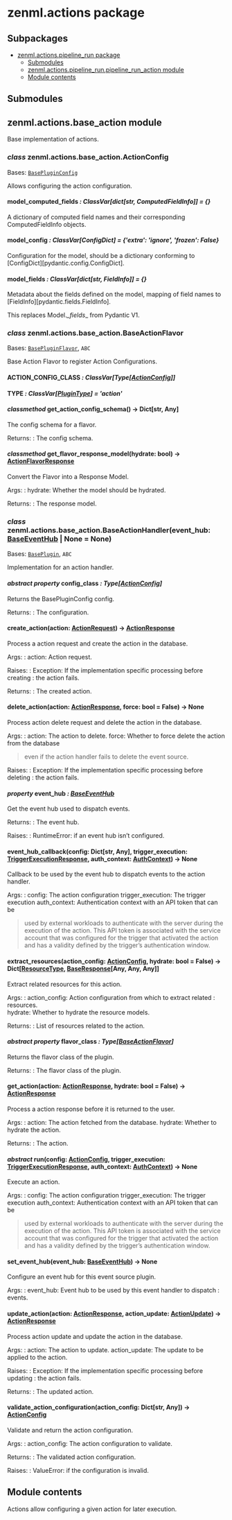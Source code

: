 # zenml.actions package

## Subpackages

* [zenml.actions.pipeline_run package](zenml.actions.pipeline_run.md)
  * [Submodules](zenml.actions.pipeline_run.md#submodules)
  * [zenml.actions.pipeline_run.pipeline_run_action module](zenml.actions.pipeline_run.md#zenml-actions-pipeline-run-pipeline-run-action-module)
  * [Module contents](zenml.actions.pipeline_run.md#module-zenml.actions.pipeline_run)

## Submodules

## zenml.actions.base_action module

Base implementation of actions.

### *class* zenml.actions.base_action.ActionConfig

Bases: [`BasePluginConfig`](zenml.plugins.md#zenml.plugins.base_plugin_flavor.BasePluginConfig)

Allows configuring the action configuration.

#### model_computed_fields *: ClassVar[dict[str, ComputedFieldInfo]]* *= {}*

A dictionary of computed field names and their corresponding ComputedFieldInfo objects.

#### model_config *: ClassVar[ConfigDict]* *= {'extra': 'ignore', 'frozen': False}*

Configuration for the model, should be a dictionary conforming to [ConfigDict][pydantic.config.ConfigDict].

#### model_fields *: ClassVar[dict[str, FieldInfo]]* *= {}*

Metadata about the fields defined on the model,
mapping of field names to [FieldInfo][pydantic.fields.FieldInfo].

This replaces Model._\_fields_\_ from Pydantic V1.

### *class* zenml.actions.base_action.BaseActionFlavor

Bases: [`BasePluginFlavor`](zenml.plugins.md#zenml.plugins.base_plugin_flavor.BasePluginFlavor), `ABC`

Base Action Flavor to register Action Configurations.

#### ACTION_CONFIG_CLASS *: ClassVar[Type[[ActionConfig](#zenml.actions.base_action.ActionConfig)]]*

#### TYPE *: ClassVar[[PluginType](zenml.md#zenml.enums.PluginType)]* *= 'action'*

#### *classmethod* get_action_config_schema() → Dict[str, Any]

The config schema for a flavor.

Returns:
: The config schema.

#### *classmethod* get_flavor_response_model(hydrate: bool) → [ActionFlavorResponse](zenml.models.v2.core.md#zenml.models.v2.core.action_flavor.ActionFlavorResponse)

Convert the Flavor into a Response Model.

Args:
: hydrate: Whether the model should be hydrated.

Returns:
: The response model.

### *class* zenml.actions.base_action.BaseActionHandler(event_hub: [BaseEventHub](zenml.event_hub.md#zenml.event_hub.base_event_hub.BaseEventHub) | None = None)

Bases: [`BasePlugin`](zenml.plugins.md#zenml.plugins.base_plugin_flavor.BasePlugin), `ABC`

Implementation for an action handler.

#### *abstract property* config_class *: Type[[ActionConfig](#zenml.actions.base_action.ActionConfig)]*

Returns the BasePluginConfig config.

Returns:
: The configuration.

#### create_action(action: [ActionRequest](zenml.models.v2.core.md#zenml.models.v2.core.action.ActionRequest)) → [ActionResponse](zenml.models.v2.core.md#zenml.models.v2.core.action.ActionResponse)

Process a action request and create the action in the database.

Args:
: action: Action request.

Raises:
: Exception: If the implementation specific processing before creating
  : the action fails.

Returns:
: The created action.

#### delete_action(action: [ActionResponse](zenml.models.v2.core.md#zenml.models.v2.core.action.ActionResponse), force: bool = False) → None

Process action delete request and delete the action in the database.

Args:
: action: The action to delete.
  force: Whether to force delete the action from the database
  <br/>
  > even if the action handler fails to delete the event
  > source.

Raises:
: Exception: If the implementation specific processing before deleting
  : the action fails.

#### *property* event_hub *: [BaseEventHub](zenml.event_hub.md#zenml.event_hub.base_event_hub.BaseEventHub)*

Get the event hub used to dispatch events.

Returns:
: The event hub.

Raises:
: RuntimeError: if an event hub isn’t configured.

#### event_hub_callback(config: Dict[str, Any], trigger_execution: [TriggerExecutionResponse](zenml.models.v2.core.md#zenml.models.v2.core.trigger_execution.TriggerExecutionResponse), auth_context: [AuthContext](zenml.zen_server.md#zenml.zen_server.auth.AuthContext)) → None

Callback to be used by the event hub to dispatch events to the action handler.

Args:
: config: The action configuration
  trigger_execution: The trigger execution
  auth_context: Authentication context with an API token that can be
  <br/>
  > used by external workloads to authenticate with the server
  > during the execution of the action. This API token is associated
  > with the service account that was configured for the trigger
  > that activated the action and has a validity defined by the
  > trigger’s authentication window.

#### extract_resources(action_config: [ActionConfig](#zenml.actions.base_action.ActionConfig), hydrate: bool = False) → Dict[[ResourceType](zenml.zen_server.rbac.md#zenml.zen_server.rbac.models.ResourceType), [BaseResponse](zenml.models.v2.base.md#id248)[Any, Any, Any]]

Extract related resources for this action.

Args:
: action_config: Action configuration from which to extract related
  : resources.
  <br/>
  hydrate: Whether to hydrate the resource models.

Returns:
: List of resources related to the action.

#### *abstract property* flavor_class *: Type[[BaseActionFlavor](#zenml.actions.base_action.BaseActionFlavor)]*

Returns the flavor class of the plugin.

Returns:
: The flavor class of the plugin.

#### get_action(action: [ActionResponse](zenml.models.v2.core.md#zenml.models.v2.core.action.ActionResponse), hydrate: bool = False) → [ActionResponse](zenml.models.v2.core.md#zenml.models.v2.core.action.ActionResponse)

Process a action response before it is returned to the user.

Args:
: action: The action fetched from the database.
  hydrate: Whether to hydrate the action.

Returns:
: The action.

#### *abstract* run(config: [ActionConfig](#zenml.actions.base_action.ActionConfig), trigger_execution: [TriggerExecutionResponse](zenml.models.v2.core.md#zenml.models.v2.core.trigger_execution.TriggerExecutionResponse), auth_context: [AuthContext](zenml.zen_server.md#zenml.zen_server.auth.AuthContext)) → None

Execute an action.

Args:
: config: The action configuration
  trigger_execution: The trigger execution
  auth_context: Authentication context with an API token that can be
  <br/>
  > used by external workloads to authenticate with the server
  > during the execution of the action. This API token is associated
  > with the service account that was configured for the trigger
  > that activated the action and has a validity defined by the
  > trigger’s authentication window.

#### set_event_hub(event_hub: [BaseEventHub](zenml.event_hub.md#zenml.event_hub.base_event_hub.BaseEventHub)) → None

Configure an event hub for this event source plugin.

Args:
: event_hub: Event hub to be used by this event handler to dispatch
  : events.

#### update_action(action: [ActionResponse](zenml.models.v2.core.md#zenml.models.v2.core.action.ActionResponse), action_update: [ActionUpdate](zenml.models.v2.core.md#zenml.models.v2.core.action.ActionUpdate)) → [ActionResponse](zenml.models.v2.core.md#zenml.models.v2.core.action.ActionResponse)

Process action update and update the action in the database.

Args:
: action: The action to update.
  action_update: The update to be applied to the action.

Raises:
: Exception: If the implementation specific processing before updating
  : the action fails.

Returns:
: The updated action.

#### validate_action_configuration(action_config: Dict[str, Any]) → [ActionConfig](#zenml.actions.base_action.ActionConfig)

Validate and return the action configuration.

Args:
: action_config: The action configuration to validate.

Returns:
: The validated action configuration.

Raises:
: ValueError: if the configuration is invalid.

## Module contents

Actions allow configuring a given action for later execution.
